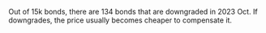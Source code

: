 Out of 15k bonds, there are 134 bonds that are downgraded in 2023 Oct.
If downgrades, the price usually becomes cheaper to compensate it.